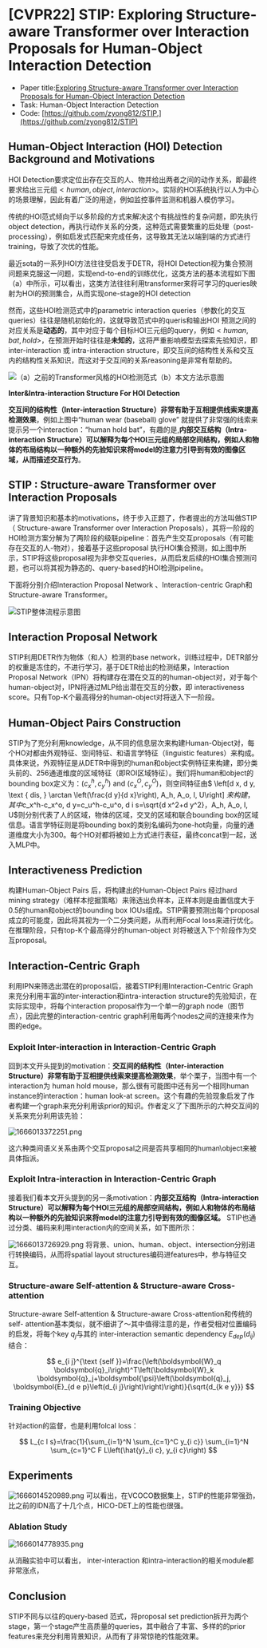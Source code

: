 # [CVPR22] STIP: Exploring Structure-aware Transformer over Interaction Proposals for Human-Object Interaction Detection
* Paper title:[Exploring Structure-aware Transformer over Interaction Proposals for Human-Object Interaction Detection](https://openaccess.thecvf.com/content/CVPR2022/papers/Zhang_Exploring_Structure-Aware_Transformer_Over_Interaction_Proposals_for_Human-Object_Interaction_Detection_CVPR_2022_paper.pdf)
* Task: Human-Object Interaction Detection
* Code: [https://github.com/zyong812/STIP.](https://github.com/zyong812/STIP)




## Human-Object Interaction (HOI) Detection Background and Motivations
HOI Detection要求定位出存在交互的人、物并给出两者之间的动作关系，即最终要求给出三元组$<human,object,interaction>$。实际的HOI系统执行以人为中心的场景理解，因此有着广泛的用途，例如监控事件监测和机器人模仿学习。

传统的HOI范式倾向于以多阶段的方式来解决这个有挑战性的复杂问题，即先执行object detection，再执行动作关系的分类，这种范式需要繁重的后处理（post-processing），例如启发式匹配来完成任务，这导致其无法以端到端的方式进行training，导致了次优的性能。

最近sota的一系列HOI方法往往受启发于DETR，将HOI Detection视为集合预测问题来克服这一问题，实现end-to-end的训练优化，这类方法的基本流程如下图（a）中所示，可以看出，这类方法往往利用transformer来将可学习的queries映射为HOI的预测集合，从而实现one-stage的HOI detection

然而，这些HOI检测范式中的parametric interaction queries（参数化的交互queries）往往是随机初始化的，这就导致范式中的queris和输出HOI 预测之间的对应关系是**动态的**，其中对应于每个目标HOI三元组的query，例如$<human,bat,hold>$，在预测开始时往往是**未知的**，这将严重影响模型去探索先验知识，即inter-interaction 或 intra-interaction structure，即交互间的结构性关系和交互内的结构性关系知识，而这对于交互间的关系reasoning是非常有帮助的。

![（a）之前的Transformer风格的HOI检测范式（b）本文方法示意图](https://img-blog.csdnimg.cn/da6a1f7438ab44f78b3a3ffe4f84ef3d.png#pic_center)

**Inter&Intra-interaction Structure For HOI Detection**

**交互间的结构性（Inter-interaction Structure）非常有助于互相提供线索来提高检测效果**，例如上图中“human wear (baseball) glove” 就提供了非常强的线索来提示另一个interaction：“human hold bat”，有趣的是,**内部交互结构（Intra-interaction Structure）可以解释为每个HOI三元组的局部空间结构，例如人和物体的布局结构以一种额外的先验知识来将model的注意力引导到有效的图像区域，从而描述交互行为**。

## STIP : Structure-aware Transformer over Interaction Proposals

讲了背景知识和基本的motivations，终于步入正题了，作者提出的方法叫做STIP（ Structure-aware Transformer over Interaction Proposals），其将一阶段的HOI检测方案分解为了两阶段的级联pipeline：首先产生交互proposals（有可能存在交互的人-物对），接着基于这些proposal 执行HOI集合预测，如上图中所示，STIP将这些proposal视为非参交互queries，从而启发后续的HOI集合预测问题，也可以将其视为静态的、query-based的HOI检测pipeline。

下面将分别介绍Interaction Proposal Network 、Interaction-centric Graph和Structure-aware Transformer。

![STIP整体流程示意图](https://img-blog.csdnimg.cn/4fa457c994774ff4aa4f644c9177d9e0.png#pic_center)

## Interaction Proposal Network

STIP利用DETR作为物体（和人）检测的base network，训练过程中，DETR部分的权重是冻住的，不进行学习，基于DETR给出的检测结果，Interaction Proposal Network（IPN）将构建存在潜在交互的的human-object对，对于每个human-object对，IPN将通过MLP给出潜在交互的分数，即 interactiveness score。只有Top-K个最高得分的human-object对将送入下一阶段。

## Human-Object Pairs Construction

STIP为了充分利用knowledge，从不同的信息层次来构建Human-Object对，每个HO对都由外观特征、空间特征、和语言学特征（linguistic features）来构成。具体来说，外观特征是从DETR中得到的human和object实例特征来构建，即分类头前的、256通道维度的区域特征（即ROI区域特征）。我们将human和object的bounding box定义为：$\left(c_x^h, c_y^h\right)$ and $\left(c_x^O, c_y^O\right)$，则空间特征由$
\left[d x, d y, \text { dis, } \arctan \left(\frac{d y}{d x}\right), A_h, A_o, I, U\right]
$来构建，其中$c_x^h-c_x^o, d y=c_u^h-c_u^o, d i s=\sqrt{d x^2+d y^2}$，$A_h, A_o, I, U$则分别代表了人的区域，物体的区域，交叉的区域和联合bounding box的区域信息。语言学特征则是将bounding box的类别名编码为one-hot向量，向量的通道维度大小为300。每个HO对都将被如上方式进行表征，最终concat到一起，送入MLP中。



## Interactiveness Prediction

构建Human-Object Pairs 后，将构建出的Human-Object Pairs 经过hard mining strategy（难样本挖掘策略）来筛选出负样本，正样本则是由置信度大于0.5的human和object的bounding box IOUs组成。STIP需要预测出每个proposal成立的可能度，因此将其视为一个二分类问题，从而利用Focal loss来进行优化。在推理阶段，只有top-K个最高得分的human-object 对将被送入下个阶段作为交互proposal。

## Interaction-Centric Graph

利用IPN来筛选出潜在的proposal后，接着STIP利用Interaction-Centric Graph来充分利用丰富的inter-interaction和intra-interaction structure的先验知识，在实际实现中，将每个interaction proposal作为一个单一的graph node（图节点），因此完整的interaction-centric graph利用每两个nodes之间的连接来作为图的edge。

### Exploit Inter-interaction in Interaction-Centric Graph

回到本文开头提到的motivation：**交互间的结构性（Inter-interaction Structure）非常有助于互相提供线索来提高检测效果**，举个栗子，当图中有一个interaction为 human hold mouse，那么很有可能图中还有另一个相同human instance的interaction：human look-at screen。这个有趣的先验现象启发了作者构建一个graph来充分利用该prior的知识。作者定义了下图所示的六种交互间的关系来充分利用该先验：

![1666013372251.png](https://img-blog.csdnimg.cn/be9d77a500514e9bbc07e86f822996cc.png#pic_center)

这六种类间语义关系由两个交互proposal之间是否共享相同的human\object来被具体指派。

### Exploit Intra-interaction in Interaction-Centric Graph

接着我们看本文开头提到的另一条motivation：**内部交互结构（Intra-interaction Structure）可以解释为每个HOI三元组的局部空间结构，例如人和物体的布局结构以一种额外的先验知识来将model的注意力引导到有效的图像区域。** STIP也通过分类、编码来利用interaction内的空间关系，如下图所示：

![1666013726929.png](https://img-blog.csdnimg.cn/58ec65e94b384e4db4ba5d0917587986.png#pic_center)
将背景、union、human、object、intersection分别进行转换编码，从而将spatial layout structures编码进features中，参与特征交互。

### Structure-aware Self-attention & Structure-aware Cross-attention

Structure-aware Self-attention & Structure-aware Cross-attention和传统的self- attention基本类似，就不细讲了～其中值得注意的是，作者受相对位置编码的启发，将每个key $q_{j}$与其的 inter-interaction semantic dependency $E_{dep}(d_{ij})$结合：

$$
e_{i j}^{\text {self }}=\frac{\left(\boldsymbol{W}_q \boldsymbol{q}_i\right)^T\left(\boldsymbol{W}_k \boldsymbol{q}_j+\boldsymbol{\psi}\left(\boldsymbol{q}_j, \boldsymbol{E}_{d e p}\left(d_{i j}\right)\right)\right)}{\sqrt{d_{k e y}}}
$$

### Training Objective

针对action的监督，也是利用folcal loss：

$$
L_{c l s}=\frac{1}{\sum_{i=1}^N \sum_{c=1}^C y_{i c}} \sum_{i=1}^N \sum_{c=1}^C F L\left(\hat{y}_{i c}, y_{i c}\right)
$$

## Experiments

![1666014520989.png](https://img-blog.csdnimg.cn/0fb8921d61af42b49a5c40784ecab5e7.png#pic_center)
可以看出，在VCOCO数据集上，STIP的性能非常强劲，比之前的IDN高了十几个点，HICO-DET上的性能也很强。

### Ablation Study

![1666014778935.png](https://img-blog.csdnimg.cn/e0d79b6702014e98b24be972967d2b15.png#pic_center)


从消融实验中可以看出， inter-interaction 和intra-interaction的相关module都非常涨点，

##  Conclusion

STIP不同与以往的query-based 范式，将proposal set prediction拆开为两个stage，第一个stage产生高质量的queries，其中融合了丰富、多样的的prior features来充分利用背景知识，从而有了非常惊艳的性能效果。